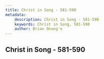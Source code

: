 ```yaml
---
title: Christ in Song - 581-590
metadata:
    description: Christ in Song - 581-590
    keywords: Christ in Song, 581-590
    author: Brian Onang'o
---
```



## Christ in Song - 581-590
  